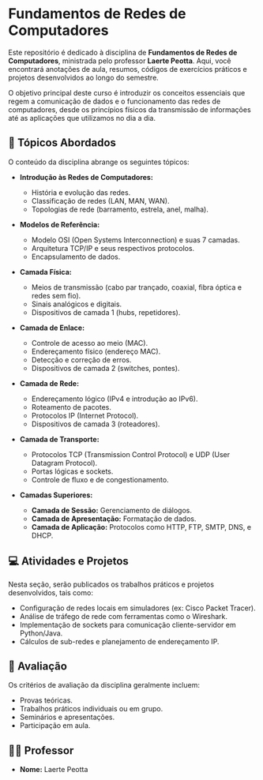# Fundamentos de Redes de Computadores

Este repositório é dedicado à disciplina de **Fundamentos de Redes de Computadores**, ministrada pelo professor **Laerte Peotta**. Aqui, você encontrará anotações de aula, resumos, códigos de exercícios práticos e projetos desenvolvidos ao longo do semestre.

O objetivo principal deste curso é introduzir os conceitos essenciais que regem a comunicação de dados e o funcionamento das redes de computadores, desde os princípios físicos da transmissão de informações até as aplicações que utilizamos no dia a dia.

## 🚀 Tópicos Abordados

O conteúdo da disciplina abrange os seguintes tópicos:

* **Introdução às Redes de Computadores:**
    * História e evolução das redes.
    * Classificação de redes (LAN, MAN, WAN).
    * Topologias de rede (barramento, estrela, anel, malha).

* **Modelos de Referência:**
    * Modelo OSI (Open Systems Interconnection) e suas 7 camadas.
    * Arquitetura TCP/IP e seus respectivos protocolos.
    * Encapsulamento de dados.

* **Camada Física:**
    * Meios de transmissão (cabo par trançado, coaxial, fibra óptica e redes sem fio).
    * Sinais analógicos e digitais.
    * Dispositivos de camada 1 (hubs, repetidores).

* **Camada de Enlace:**
    * Controle de acesso ao meio (MAC).
    * Endereçamento físico (endereço MAC).
    * Detecção e correção de erros.
    * Dispositivos de camada 2 (switches, pontes).

* **Camada de Rede:**
    * Endereçamento lógico (IPv4 e introdução ao IPv6).
    * Roteamento de pacotes.
    * Protocolos IP (Internet Protocol).
    * Dispositivos de camada 3 (roteadores).

* **Camada de Transporte:**
    * Protocolos TCP (Transmission Control Protocol) e UDP (User Datagram Protocol).
    * Portas lógicas e sockets.
    * Controle de fluxo e de congestionamento.

* **Camadas Superiores:**
    * **Camada de Sessão:** Gerenciamento de diálogos.
    * **Camada de Apresentação:** Formatação de dados.
    * **Camada de Aplicação:** Protocolos como HTTP, FTP, SMTP, DNS, e DHCP.

## 💻 Atividades e Projetos

Nesta seção, serão publicados os trabalhos práticos e projetos desenvolvidos, tais como:

* Configuração de redes locais em simuladores (ex: Cisco Packet Tracer).
* Análise de tráfego de rede com ferramentas como o Wireshark.
* Implementação de sockets para comunicação cliente-servidor em Python/Java.
* Cálculos de sub-redes e planejamento de endereçamento IP.

## 📝 Avaliação

Os critérios de avaliação da disciplina geralmente incluem:

* Provas teóricas.
* Trabalhos práticos individuais ou em grupo.
* Seminários e apresentações.
* Participação em aula.



## 👨‍🏫 Professor

* **Nome:** Laerte Peotta
